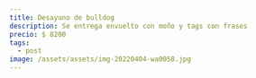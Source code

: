 ```yaml
---
title: Desayuno de bulldog
description: Se entrega envuelto con moño y tags con frases
precio: $ 8200
tags:
  - post
image: /assets/assets/img-20220404-wa0058.jpg
---
```

